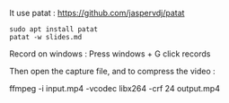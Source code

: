 It use patat : https://github.com/jaspervdj/patat

```
sudo apt install patat
patat -w slides.md
```


Record on windows :
Press windows + G
click records

Then open the capture file, and to compress the video :

ffmpeg -i input.mp4 -vcodec libx264 -crf 24 output.mp4
